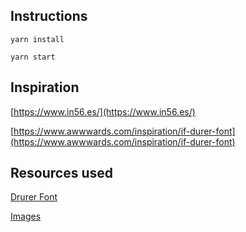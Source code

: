## Instructions

`yarn install`

`yarn start`

## Inspiration

[https://www.in56.es/](https://www.in56.es/)

[https://www.awwwards.com/inspiration/if-durer-font](https://www.awwwards.com/inspiration/if-durer-font)

## Resources used

[Drurer Font](https://iframe.gumroad.com/l/durer-display-font)

[Images](https://unsplash.com/)
